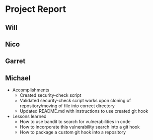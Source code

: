 # Project Report

## Will

## Nico

## Garret

## Michael
- Accomplishments
  - Created security-check script
  - Validated security-check script works upon cloning of repository/moving of file into correct directory
  - Updated README.md with instructions to use created git hook
- Lessons learned
  - How to use bandit to search for vulnerabilities in code
  - How to incorporate this vulnerability search into a git hook
  - How to package a custom git hook into a repository
